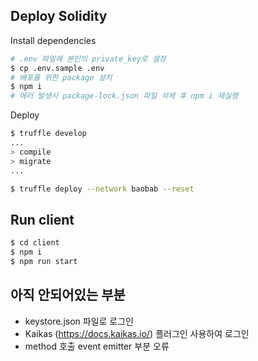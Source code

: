 ## Deploy Solidity

Install dependencies

```bash
# .env 파일에 본인의 private_key로 설정
$ cp .env.sample .env
# 배포를 위한 package 설치
$ npm i
# 에러 발생시 package-lock.json 파일 삭제 후 npm i 재실행
```

Deploy

```bash
$ truffle develop
...
> compile
> migrate
...

$ truffle deploy --network baobab --reset
```

## Run client

```bash
$ cd client
$ npm i
$ npm run start
```

## 아직 안되어있는 부분

- keystore.json 파일로 로그인
- Kaikas (https://docs.kaikas.io/) 플러그인 사용하여 로그인
- method 호출 event emitter 부분 오류
